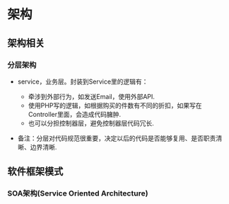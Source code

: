 # 架构

## 架构相关
### 分层架构
- service，业务层。封装到Service里的逻辑有：
    - 牵涉到外部行为，如发送Email，使用外部API.
    - 使用PHP写的逻辑，如根据购买的件数有不同的折扣，如果写在Controller里面，会造成代码臃肿.
    - 也可以分担控制器层，避免控制器层代码冗长.

- 备注：分层对代码规范很重要，决定以后的代码是否能够复用、是否职责清晰、边界清晰.


## 软件框架模式
### SOA架构(Service Oriented Architecture)
